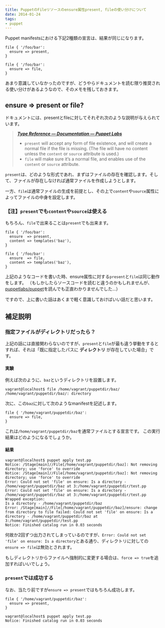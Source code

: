 ```yaml
---
title: PuppetのFileリソースのensure属性present, fileの使い分けについて
date: 2014-01-24
tags: 
- puppet
---
```

Puppet manifestsにおける下記2種類の宣言は、結果が同じになります。

```puppet
file { '/foo/bar':
  ensure => present,
}

file { '/foo/bar':
  ensure => file,
}
```

あまり意識していなかったのですが、どうやらドキュメントを読む限り推奨される使い分けがあるようなので、そのメモを残しておきます。

## ensure => present or file?

ドキュメントには、presentとfileに対してそれぞれ次のような説明が与えられています。

> [___Type Reference — Documentation — Puppet Labs___](http://docs.puppetlabs.com/references/latest/type.html#file-attribute-ensure)
> 
> * `present` will accept any form of file existence, and will create a normal file if the file is missing. (The file will have no content unless the `content` or `source` attribute is used.)
> * `file` will make sure it’s a normal file, and enables use of the `content` or `source` attribute.

`present`は、どのような形式であれ、まずはファイルの存在を確認します。そして、ファイルが存在しなければ通常ファイルを作成しようとします。

一方、`file`は通常ファイルの生成を前提とし、その上で`content`や`source`属性によってファイルの中身を設定します。

### 【注】`present`でも`content`や`source`は使える

もちろん、`file`で出来ることは`present`でも出来ます。

```puppet
file { '/foo/bar':
  ensure  => present,
  content => templates('baz'),
}

file { '/foo/bar':
  ensure  => file,
  content => templates('baz'),
}
```

上記のようなコードを書いた時、ensure属性に対する`present`と`file`は同じ動作をします。
（もしかしたらソースコードを読むと違うのかもしれませんが、[puppetlabs/puppet](https://github.com/puppetlabs/puppet)を読んでも正直わかりませんでした…）

ですので、上に書いた話はあくまで軽く意識しておけばいい話だと思います。

## 補足説明

### 指定ファイルがディレクトリだったら？

上記の話には直接関わらないのですが、`present`と`file`が最も違う挙動をするとすれば、それは「既に指定したパスに __ディレクトリ__ が存在していた場合」です。

#### 実験

例えば次のように、`baz`というディレクトリを設置します。

```console
vagrant@localhost$ file /home/vagrant/puppetdir/baz/
/home/vagrant/puppetdir/baz/: directory
```

次に、この`baz`に対して次のようなmanifestを記述します。

```puppet
file { '/home/vagrant/puppetdir/baz':
  ensure => file,
}
```

これは`/home/vagrant/puppetdir/baz`を通常ファイルとする宣言です。
この実行結果はどのようになるでしょうか。

#### 結果

```console
vagrant@localhost$ puppet apply test.pp
Notice: /Stage[main]//File[/home/vagrant/puppetdir/baz]: Not removing directory; use 'force' to override
Notice: /Stage[main]//File[/home/vagrant/puppetdir/baz]: Not removing directory; use 'force' to override
Error: Could not set 'file' on ensure: Is a directory - /home/vagrant/puppetdir/baz at 3:/home/vagrant/puppetdir/test.pp
Error: Could not set 'file' on ensure: Is a directory - /home/vagrant/puppetdir/baz at 3:/home/vagrant/puppetdir/test.pp
Wrapped exception:
Is a directory - /home/vagrant/puppetdir/baz
Error: /Stage[main]//File[/home/vagrant/puppetdir/baz]/ensure: change from directory to file failed: Could not set 'file' on ensure: Is a directory - /home/vagrant/puppetdir/baz at 3:/home/vagrant/puppetdir/test.pp
Notice: Finished catalog run in 0.03 seconds
```

何故か2回ずつ出力されてしまっているのですが、`Error: Could not set 'file' on ensure: Is a directory`とある通り、ディレクトリに対しての`ensure => file`は無効とされます。

もしディレクトリからファイルへ強制的に変更する場合は、`force => true`を追加すればいいでしょう。

### `present`では成功する

なお、当たり前ですが`ensure => present`ではもちろん成功します。

```puppet
file { '/home/vagrant/puppetdir/baz':
  ensure => present,
}
```

```console
vagrant@localhost$ puppet apply test.pp
Notice: Finished catalog run in 0.03 seconds
```
